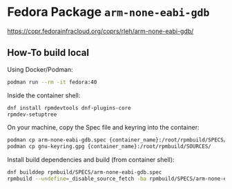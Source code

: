 # Fedora Package `arm-none-eabi-gdb`

https://copr.fedorainfracloud.org/coprs/rleh/arm-none-eabi-gdb/


## How-To build local

Using Docker/Podman:
```sh
podman run --rm -it fedora:40
```
Inside the container shell:
```sh
dnf install rpmdevtools dnf-plugins-core
rpmdev-setuptree
```

On your machine, copy the Spec file and keyring into the container:
```sh
podman cp arm-none-eabi-gdb.spec {container_name}:/root/rpmbuild/SPECS/
podman cp gnu-keyring.gpg {container_name}:/root/rpmbuild/SOURCES/
```

Install build dependencies and build (from container shell):
```sh
dnf builddep rpmbuild/SPECS/arm-none-eabi-gdb.spec
rpmbuild --undefine=_disable_source_fetch -ba rpmbuild/SPECS/arm-none-eabi-gdb.spec
```
